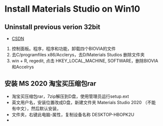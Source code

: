 # Install Materials Studio on Win10

## Uninstall previous verion 32bit
- [CSDN](https://blog.csdn.net/sinat_41351675/article/details/107403168)
1. 控制面板。程序，程序和功能，卸载四个BIOVIA的文件
2. 去C/programfiles x86/Acclerys，去D/Materials Studios 删除文件夹
3. win + R, regedit, 点击 HKEY_LOCAL_MACHINE, SOFTWARE，删除BIOVIA和Accelrys

## 安装 MS 2020 淘宝买压缩包rar
- 淘宝买压缩包rar，7zip解压到D盘，使用管理员运行setup.ext
- 英文用户名，安装位置改成D盘，新建文件夹 Materials Studio 2020 （不能有中文），然后默认安装，
- 文件夹，右键此电脑-属性，复制设备名称 DESKTOP-HBOPK2U
- 
